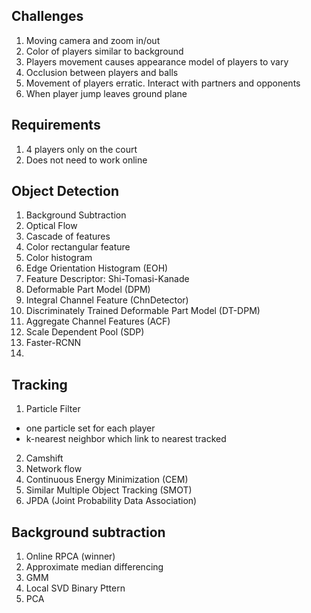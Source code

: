 ## Challenges

1. Moving camera and zoom in/out
2. Color of players similar to background
3. Players movement causes appearance model of players to vary
4. Occlusion between players and balls
5. Movement of players erratic. Interact with partners and opponents
6. When player jump leaves ground plane

## Requirements

1. 4 players only on the court
2. Does not need to work online

## Object Detection

1. Background Subtraction
2. Optical Flow
3. Cascade of features
4. Color rectangular feature
5. Color histogram
6. Edge Orientation Histogram (EOH)
7. Feature Descriptor: Shi-Tomasi-Kanade
8. Deformable Part Model (DPM)
9. Integral Channel Feature (ChnDetector)
10. Discriminately Trained Deformable Part Model (DT-DPM)
11. Aggregate Channel Features (ACF)
12. Scale Dependent Pool (SDP)
13. Faster-RCNN
14. 

## Tracking

1. Particle Filter
 - one particle set for each player
 - k-nearest neighbor which link to nearest tracked
2. Camshift
3. Network flow
4. Continuous Energy Minimization (CEM)
5. Similar Multiple Object Tracking (SMOT)
6. JPDA (Joint Probability Data Association)

## Background subtraction

1. Online RPCA (winner)
2. Approximate median differencing
3. GMM
4. Local SVD Binary Pttern
5. PCA

